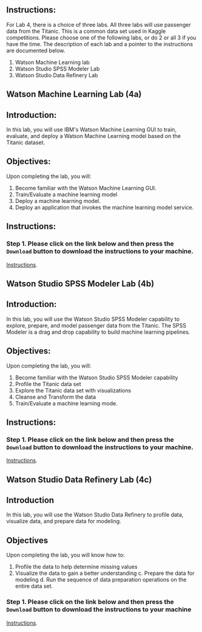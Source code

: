 ## Instructions:
For Lab 4, there is a choice of three labs. All three labs will use passenger data from the Titanic. This is a common data set
used in Kaggle competitions. Please choose one of the following labs, or do 2 or all 3 if you have the time. The description of each lab and a pointer to the instructions are documented below. 

1. Watson Machine Learning lab  
2. Watson Studio SPSS Modeler Lab
3. Watson Studio Data Refinery Lab


## Watson Machine Learning Lab (4a)

## Introduction:

In this lab, you will use IBM's Watson Machine Learning GUI to train, evaluate, and deploy a Watson Machine Learning model based on the Titanic dataset.  

## Objectives:

Upon completing the lab, you will:

1. Become familiar with the Watson Machine Learning GUI.  
2. Train/Evaluate a machine learning model
3. Deploy a machine learning model. 
4. Deploy an application that invokes the machine learning model service. 

## Instructions:

### Step 1.  Please click on the link below and then press the `Download` button to download the instructions to your machine.

[Instructions](https://github.com/bleonardb3/WatsonStudio/blob/master/Lab-4/WatsonMachineLearningv3.pdf). 

## Watson Studio SPSS Modeler Lab (4b)

## Introduction: 

In this lab, you will use the Watson Studio SPSS Modeler capability to explore, prepare, and model passenger data from the Titanic. The SPSS Modeler is a drag and drop capability to build machine learning pipelines. 

## Objectives: 

Upon completing the lab, you will:

1. Become familiar with the Watson Studio SPSS Modeler capability
2. Profile the Titanic data set 
3. Explore the Titanic data set with visualizations
4. Cleanse and Transform the data 
5. Train/Evaluate a machine learning mode. 

## Instructions:

### Step 1.  Please click on the link below and then press the `Download` button to download the instructions to your machine.

[Instructions](https://github.com/bleonardb3/WatsonStudio/blob/master/Lab-4/titanic-spss-modeler-edits%201.5.pdf). 

## Watson Studio Data Refinery Lab (4c)

## Introduction
In this lab, you will use the Watson Studio Data Refinery to profile data, visualize data, and prepare data for modeling.   

## Objectives 

Upon completing the lab, you will know how to:
1. Profile the data to help determine missing values
1. Visualize the data to gain a better understanding
c. Prepare the data for modeling
d. Run the sequence of data preparation operations on the entire data set.

### Step 1. Please click on the link below and then press the `Download` button to download the instructions to your machine

[Instructions](https://github.com/bleonardb3/WatsonStudio/blob/master/Lab-4/Data%20Refinery%20Lab.pdf).





